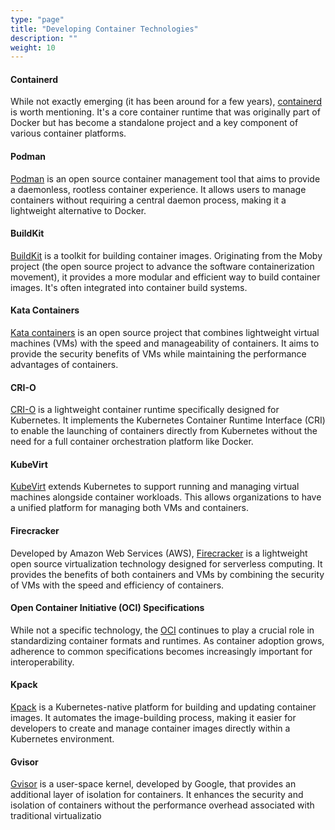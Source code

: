 ```yaml
---
type: "page"
title: "Developing Container Technologies"
description: ""
weight: 10
---
```


#### Containerd
While not exactly emerging (it has been around for a few years), [containerd](https://containerd.io/) is worth mentioning. It's a core container runtime that was originally part of Docker but has become a standalone project and a key component of various container platforms.

#### Podman
[Podman](https://podman.io/) is an open source container management tool that aims to provide a daemonless, rootless container experience. It allows users to manage containers without requiring a central daemon process, making it a lightweight alternative to Docker.

#### BuildKit
[BuildKit](https://docs.docker.com/build/buildkit/) is a toolkit for building container images. Originating from the Moby project (the open source project to advance the software containerization movement), it provides a more modular and efficient way to build container images. It's often integrated into container build systems.

#### Kata Containers
[Kata containers](https://github.com/kata-containers) is an open source project that combines lightweight virtual machines (VMs) with the speed and manageability of containers. It aims to provide the security benefits of VMs while maintaining the performance advantages of containers.

#### CRI-O
[CRI-O](https://cri-o.io/) is a lightweight container runtime specifically designed for Kubernetes. It implements the Kubernetes Container Runtime Interface (CRI) to enable the launching of containers directly from Kubernetes without the need for a full container orchestration platform like Docker.

#### KubeVirt
[KubeVirt](https://kubevirt.io/) extends Kubernetes to support running and managing virtual machines alongside container workloads. This allows organizations to have a unified platform for managing both VMs and containers.

#### Firecracker
Developed by Amazon Web Services (AWS), [Firecracker](https://firecracker-microvm.github.io/) is a lightweight open source virtualization technology designed for serverless computing. It provides the benefits of both containers and VMs by combining the security of VMs with the speed and efficiency of containers.

#### Open Container Initiative (OCI) Specifications
While not a specific technology, the [OCI](https://opencontainers.org/) continues to play a crucial role in standardizing container formats and runtimes. As container adoption grows, adherence to common specifications becomes increasingly important for interoperability.

#### Kpack
[Kpack](https://github.com/buildpacks-community/kpack) is a Kubernetes-native platform for building and updating container images. It automates the image-building process, making it easier for developers to create and manage container images directly within a Kubernetes environment.

#### Gvisor
[Gvisor](https://gvisor.dev/) is a user-space kernel, developed by Google, that provides an additional layer of isolation for containers. It enhances the security and isolation of containers without the performance overhead associated with traditional virtualizatio
